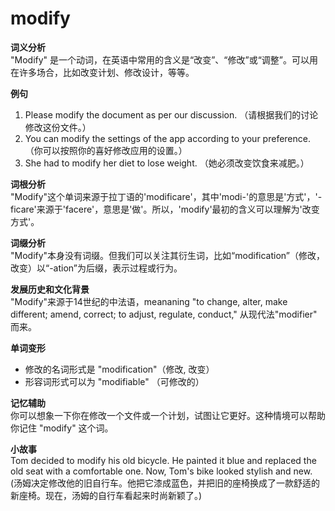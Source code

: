 # modify

**词义分析**  
"Modify" 是一个动词，在英语中常用的含义是“改变”、“修改”或“调整”。可以用在许多场合，比如改变计划、修改设计，等等。

  

**例句**

  

1.  Please modify the document as per our discussion. （请根据我们的讨论修改这份文件。）
2.  You can modify the settings of the app according to your preference. （你可以按照你的喜好修改应用的设置。）
3.  She had to modify her diet to lose weight. （她必须改变饮食来减肥。）

  

**词根分析**  
"Modify"这个单词来源于拉丁语的'modificare'，其中'modi-'的意思是'方式'，'-ficare'来源于'facere'，意思是'做'。所以，'modify'最初的含义可以理解为'改变方式'。

  

**词缀分析**  
"Modify"本身没有词缀。但我们可以关注其衍生词，比如“modification”（修改，改变）以“-ation”为后缀，表示过程或行为。

  

**发展历史和文化背景**  
"Modify"来源于14世纪的中法语，meananing "to change, alter, make different; amend, correct; to adjust, regulate, conduct," 从现代法"modifier" 而来。

  

**单词变形**

  

*   修改的名词形式是 "modification"（修改, 改变）
*   形容词形式可以为 "modifiable" （可修改的）

  

**记忆辅助**  
你可以想象一下你在修改一个文件或一个计划，试图让它更好。这种情境可以帮助你记住 "modify" 这个词。

  

**小故事**  
Tom decided to modify his old bicycle. He painted it blue and replaced the old seat with a comfortable one. Now, Tom's bike looked stylish and new.  
(汤姆决定修改他的旧自行车。他把它漆成蓝色，并把旧的座椅换成了一款舒适的新座椅。现在，汤姆的自行车看起来时尚新颖了。)
